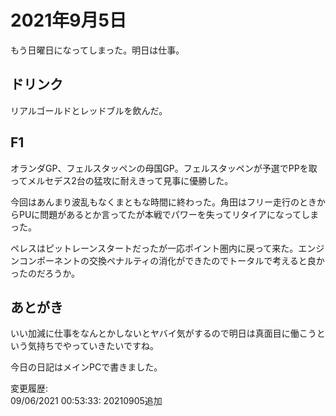 # 2021年9月5日

もう日曜日になってしまった。明日は仕事。

## ドリンク

リアルゴールドとレッドブルを飲んだ。

## F1

オランダGP、フェルスタッペンの母国GP。フェルスタッペンが予選でPPを取ってメルセデス2台の猛攻に耐えきって見事に優勝した。

今回はあんまり波乱もなくまともな時間に終わった。角田はフリー走行のときからPUに問題があるとか言ってたが本戦でパワーを失ってリタイアになってしまった。

ペレスはピットレーンスタートだったが一応ポイント圏内に戻って来た。エンジンコンポーネントの交換ペナルティの消化ができたのでトータルで考えると良かったのだろうか。

## あとがき

いい加減に仕事をなんとかしないとヤバイ気がするので明日は真面目に働こうという気持ちでやっていきたいですね。

今日の日記はメインPCで書きました。

変更履歴:  
09/06/2021 00:53:33: 20210905追加  

